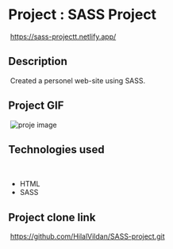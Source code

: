# Project : SASS Project
​
https://sass-projectt.netlify.app/

## Description
​
Created a personel web-site using SASS.
​
## Project GIF
​
![proje image](/images/MTVideo.gif)

## Technologies used
​
- HTML
​
- SASS


## Project clone link
​
https://github.com/HilalVildan/SASS-project.git